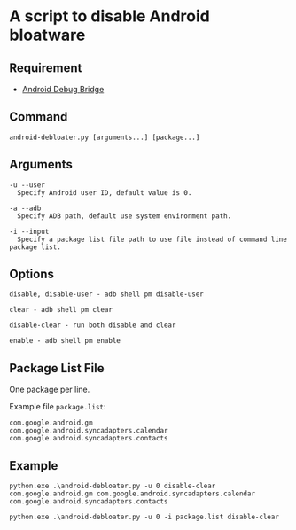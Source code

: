 # A script to disable Android bloatware

## Requirement

* [Android Debug Bridge](https://developer.android.com/studio/command-line/adb)

## Command

```
android-debloater.py [arguments...] [package...]
```

## Arguments

```
-u --user
  Specify Android user ID, default value is 0.

-a --adb
  Specify ADB path, default use system environment path.

-i --input
  Specify a package list file path to use file instead of command line package list.
```

## Options

```
disable, disable-user - adb shell pm disable-user

clear - adb shell pm clear

disable-clear - run both disable and clear

enable - adb shell pm enable
```

## Package List File

One package per line.

Example file `package.list`:

```
com.google.android.gm
com.google.android.syncadapters.calendar
com.google.android.syncadapters.contacts
```

## Example

```
python.exe .\android-debloater.py -u 0 disable-clear com.google.android.gm com.google.android.syncadapters.calendar com.google.android.syncadapters.contacts

python.exe .\android-debloater.py -u 0 -i package.list disable-clear 
```
